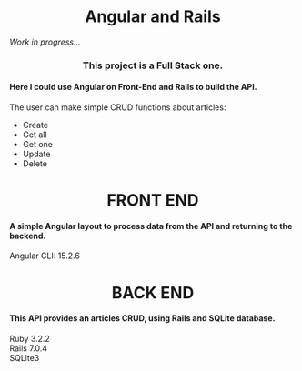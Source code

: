 
<h1 align="center">Angular and Rails</h1>

<p><i>Work in progress...</i> </p>
<h3 align="center">This project is a Full Stack one.</h3>
<h4>Here I could use Angular on Front-End and Rails to build the API. </h4>

<p>The user can make simple CRUD functions about articles: </p>
<ul>
  <li>Create</li>
  <li>Get all</li>
  <li>Get one</li>
  <li>Update</li>
  <li>Delete</li>
</ul>

<h1 align="center">FRONT END</h1>
<h4>A simple Angular layout to process data from the API and returning to the backend. </h4>
<p>Angular CLI: 15.2.6</p>


<h1 align="center">BACK END</h1>

<h4>This API provides an articles CRUD, using Rails and SQLite database.</h4>
<p>Ruby 3.2.2 <br>Rails 7.0.4<br>SQLite3</p>


